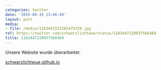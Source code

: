 ```yaml
---
categories: twitter
date: '2019-08-19 13:46:49'
layout: post
media:
- file: /media/1163447222165475328.jpg
ref: https://twitter.com/schwarzlichtwue/status/1163447228037566469
title: 1163447228037566469
---
```

Unsere Website wurde überarbeitet:

[schwarzlichtwue.github.io](https://schwarzlichtwue.github.io/) 
